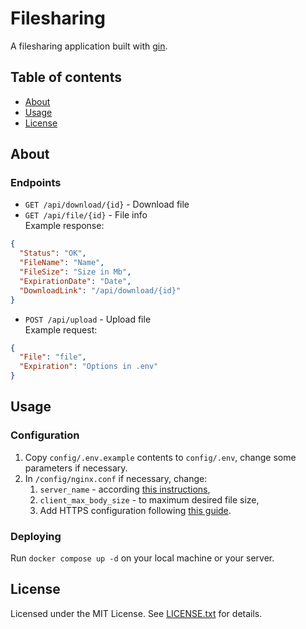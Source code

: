 # Filesharing

A filesharing application built with [gin](https://github.com/gin-gonic/gin).

## Table of contents

- [About](#about)
- [Usage](#usage)
- [License](#license)

## About

### Endpoints

- `GET /api/download/{id}` - Download file
- `GET /api/file/{id}` - File info <br>
Example response:
```json
{
  "Status": "OK",
  "FileName": "Name",
  "FileSize": "Size in Mb",
  "ExpirationDate": "Date",
  "DownloadLink": "/api/download/{id}"
}
```
- `POST /api/upload` - Upload file <br>
Example request:
```json
{
  "File": "file",
  "Expiration": "Options in .env"
}
```

## Usage

### Configuration

1. Copy `config/.env.example` contents to `config/.env`, change some parameters if necessary.
2. In `/config/nginx.conf` if necessary, change:
   1. `server_name` - according [this instructions](https://nginx.org/en/docs/http/server_names.html),
   2. `client_max_body_size` - to maximum desired file size,
   3. Add HTTPS configuration following [this guide](https://nginx.org/en/docs/http/configuring_https_servers.html).

### Deploying

Run `docker compose up -d` on your local machine or your server.

## License

Licensed under the MIT License. See [LICENSE.txt](LICENSE.txt) for details.
